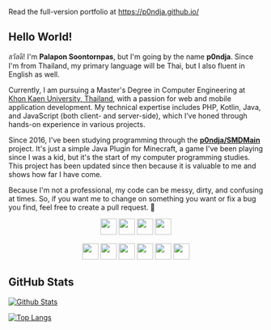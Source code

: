Read the full-version portfolio at https://p0ndja.github.io/

## Hello World!
สวัสดี! I'm **Palapon Soontornpas**, but I'm going by the name **p0ndja**. Since I'm from Thailand, my primary language will be Thai, but I also fluent in English as well.

Currently, I am pursuing a Master's Degree in Computer Engineering at [Khon Kaen University, Thailand](https://www.en.kku.ac.th/web/en/), with a passion for web and mobile application development. My technical expertise includes PHP, Kotlin, Java, and JavaScript (both client- and server-side), which I’ve honed through hands-on experience in various projects.

Since 2016, I've been studying programming through the [**p0ndja/SMDMain**](https://github.com/p0ndja/SMD_Main) project. It's just a simple Java Plugin for Minecraft, a game I've been playing since I was a kid, but it's the start of my computer programming studies. This project has been updated since then because it is valuable to me and shows how far I have come.

Because I'm not a professional, my code can be messy, dirty, and confusing at times. So, if you want me to change on something you want or fix a bug you find, feel free to create a pull request. 🔎
<p align='center'>
        <a href="https://www.facebook.com/p0ndja"><img src="https://cdn-icons-png.flaticon.com/128/5968/5968764.png" width="32"></a>
        <a href="https://twitter.com/p0ndja"><img src="https://abs.twimg.com/favicons/twitter.ico" width="32"></a>
        <a href="https://instagr.am/p0ndja"><img src="https://www.instagram.com/static/images/ico/favicon.ico/36b3ee2d91ed.ico" width="32"></a>
        <a href="mailto:palapon2545@gmail.com"><img src="https://www.google.com/a/cpanel/kkumail.com/images/favicon.ico" width="32"></a>
</p>
<p align='center'>
        <a href="https://grader.pondja.com/"><img src="https://grader.pondja.com/static/elements/logo/logo.png" width="32"></a>
        <a href="https://lca.pondja.com/"><img src="https://lca.pondja.com/static/elements/logo/logo.png" width="32"></a>
        <a href="https://srinagarind.md.kku.ac.th/"><img src="https://srinagarind.md.kku.ac.th/static/asset/logo/favicon-32x32.png" width="32"></a>
        <a href="https://pharm.md.kku.ac.th/"><img src="https://pharm.md.kku.ac.th/static/asset/logo/favicon-32x32.png" width="32"></a>
        <a href="https://smd.pondja.com"><img src="https://smd.pondja.com/static/images/logo/smdlogo.png" width="32"></a>
        <a href="https://www.pondja.com"><img src="https://pondja.com/p0ndja.jpg" width="32"></a>
</p>

## GitHub Stats
[![Github Stats](https://github-readme-stats.vercel.app/api?username=p0ndja&count_private=true&show_icons=true&theme=dark)](https://github.com/anuraghazra/github-readme-stats) 

[![Top Langs](https://github-readme-stats.vercel.app/api/top-langs/?username=p0ndja&theme=dark&layout=compact)](https://github.com/anuraghazra/github-readme-stats)
